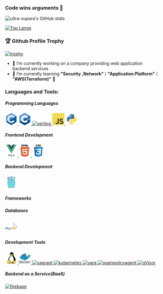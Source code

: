 ### Code wins arguments 👋

![ultra-supara's GitHub stats](https://github-readme-stats.vercel.app/api?username=ultra-supara&show_icons=true&theme=cobalt2)

[![Top Langs](https://github-readme-stats.vercel.app/api/top-langs/?username=ultra-supara&layout=compact&theme=cobalt2)](https://github.com/ultra-supara/github-readme-stats)

<h3>🏆 Github Profile Trophy</h3>

[![trophy](https://github-profile-trophy.vercel.app/?username=ultra-supara&theme=dracula&margin-w=5&rank=SECRET,SSS,SS,S,AAA,AA,A,B)](https://github.com/ryo-ma/github-profile-trophy)

- 🔭 I’m currently working on a company providing web application backend services
- 🌱 I’m currently learning **"Security ,Network"** / **"Application Platform"** / **"AWS(Terraform)"** 💬

<div align="left">
  <h3>Languages and Tools:</h3>
  <div> 
    <h5>Programming Languages</h5>
    <a href="https://www.cprogramming.com/" target="_blank"> 
      <img src="https://raw.githubusercontent.com/devicons/devicon/master/icons/c/c-original.svg" alt="c" width="40" height="40"/> 
    </a> 
    <a href="https://www.w3schools.com/cpp/" target="_blank"> 
      <img src="https://raw.githubusercontent.com/devicons/devicon/master/icons/cplusplus/cplusplus-original.svg" alt="cplusplus" width="40" height="40"/> 
    </a> 
    <a href="https://www.verilog.com" target="_blank"> 
      <img src="https://user-images.githubusercontent.com/16542113/50175134-4f7b3700-02fc-11e9-914e-cb317fddce4e.png" alt="verilog" width="40" height="40"/> 
    </a> 
    <a href="https://developer.mozilla.org/en-US/docs/Web/JavaScript" target="_blank"> 
      <img src="https://raw.githubusercontent.com/devicons/devicon/master/icons/javascript/javascript-original.svg" alt="javascript" width="40" height="40"/> 
    </a> 
    <a href="https://www.python.org" target="_blank"> 
      <img src="https://raw.githubusercontent.com/devicons/devicon/master/icons/python/python-original.svg" alt="python" width="40" height="40"/> 
    </a>
  </div>
  
  <div>
    <h5>Frontend Development</h5>
    <a href="https://vuejs.org/" target="_blank"> 
      <img src="https://raw.githubusercontent.com/devicons/devicon/master/icons/vuejs/vuejs-original-wordmark.svg" alt="vuejs" width="40" height="40"/> 
    </a>
    <a href="https://www.w3.org/html/" target="_blank"> 
      <img src="https://raw.githubusercontent.com/devicons/devicon/master/icons/html5/html5-original-wordmark.svg" alt="html5" width="40" height="40"/> 
    </a> 
    <a href="https://www.w3schools.com/css/" target="_blank"> 
      <img src="https://raw.githubusercontent.com/devicons/devicon/master/icons/css3/css3-original-wordmark.svg" alt="css3" width="40" height="40"/> 
    </a> 
  </div>
  
  <div>
    <h5>Backend Development</h5>
    <a href="https://go.dev" target="_blank"> 
      <img src="https://raw.githubusercontent.com/devicons/devicon/master/icons/go/go-original.svg" alt="go" width="40" height="40"/> 
    </a>
  </div>
  <div>
    <h5>Frameworks</h5>
  </div>
  <div>
    <h5>Databases</h5>
    <a href="https://www.mysql.com/" target="_blank"> 
      <img src="https://raw.githubusercontent.com/devicons/devicon/master/icons/mysql/mysql-original-wordmark.svg" alt="mysql" width="40" height="40"/> 
    </a> 
  </div>
  <div>
    <h5>Development Tools</h5>
    <a href="https://www.linux.org/" target="_blank"> 
      <img src="https://raw.githubusercontent.com/devicons/devicon/master/icons/linux/linux-original.svg" alt="linux" width="40" height="40"/> 
    </a>
    <a href="https://www.docker.com/" target="_blank"> 
      <img src="https://raw.githubusercontent.com/devicons/devicon/master/icons/docker/docker-original-wordmark.svg" alt="docker" width="40" height="40"/> 
    </a> 
    <a href="https://www.vagrantup.com/" target="_blank"> 
      <img src="https://www.vectorlogo.zone/logos/vagrantup/vagrantup-icon.svg" alt="vagrant" width="40" height="40"/> 
    </a>
    <a href="https://kubernetes.io" target="_blank"> 
      <img src="https://www.vectorlogo.zone/logos/kubernetes/kubernetes-icon.svg" alt="kubernetes" width="40" height="40"/> 
    </a> 
    <a href="https://www.yara.com" target="_blank"> 
      <img src="https://logos-download.com/wp-content/uploads/2016/11/Yara_logo_logotype.png" alt="yara" width="40" height="40"/> 
    </a> 
    <a href="https://www.openpolicyagent.org" target="_blank"> 
      <img src="https://www.vectorlogo.zone/logos/openpolicyagent/openpolicyagent-icon.svg" alt="openpolicyagent" width="40" height="40"/> 
    </a> 
    <a href="https://gvisor.dev" target="_blank"> 
      <img src="https://www.gstatic.com/devopsconsole/images/oss/icons/gvisor_logo.svg" alt="gVisor" width="40" height="40"/> 
    </a> 
  </div>
  <div>
    <h5>Backend as a Service(BaaS)</h5>
    <a href="https://firebase.google.com/" target="_blank"> 
      <img src="https://www.vectorlogo.zone/logos/firebase/firebase-icon.svg" alt="firebase" width="40" height="40"/> 
    </a> 
  </div>
</div>
